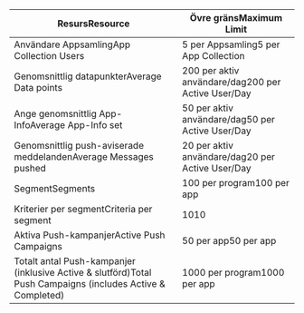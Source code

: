 | <span data-ttu-id="c7acf-101">Resurs</span><span class="sxs-lookup"><span data-stu-id="c7acf-101">Resource</span></span> | <span data-ttu-id="c7acf-102">Övre gräns</span><span class="sxs-lookup"><span data-stu-id="c7acf-102">Maximum Limit</span></span> |
| --- | --- |
| <span data-ttu-id="c7acf-103">Användare Appsamling</span><span class="sxs-lookup"><span data-stu-id="c7acf-103">App Collection Users</span></span> |<span data-ttu-id="c7acf-104">5 per Appsamling</span><span class="sxs-lookup"><span data-stu-id="c7acf-104">5 per App Collection</span></span> |
| <span data-ttu-id="c7acf-105">Genomsnittlig datapunkter</span><span class="sxs-lookup"><span data-stu-id="c7acf-105">Average Data points</span></span> |<span data-ttu-id="c7acf-106">200 per aktiv användare/dag</span><span class="sxs-lookup"><span data-stu-id="c7acf-106">200 per Active User/Day</span></span> |
| <span data-ttu-id="c7acf-107">Ange genomsnittlig App-Info</span><span class="sxs-lookup"><span data-stu-id="c7acf-107">Average App-Info set</span></span> |<span data-ttu-id="c7acf-108">50 per aktiv användare/dag</span><span class="sxs-lookup"><span data-stu-id="c7acf-108">50 per Active User/Day</span></span> |
| <span data-ttu-id="c7acf-109">Genomsnittlig push-aviserade meddelanden</span><span class="sxs-lookup"><span data-stu-id="c7acf-109">Average Messages pushed</span></span> |<span data-ttu-id="c7acf-110">20 per aktiv användare/dag</span><span class="sxs-lookup"><span data-stu-id="c7acf-110">20 per Active User/Day</span></span> |
| <span data-ttu-id="c7acf-111">Segment</span><span class="sxs-lookup"><span data-stu-id="c7acf-111">Segments</span></span> |<span data-ttu-id="c7acf-112">100 per program</span><span class="sxs-lookup"><span data-stu-id="c7acf-112">100 per app</span></span> |
| <span data-ttu-id="c7acf-113">Kriterier per segment</span><span class="sxs-lookup"><span data-stu-id="c7acf-113">Criteria per segment</span></span> |<span data-ttu-id="c7acf-114">10</span><span class="sxs-lookup"><span data-stu-id="c7acf-114">10</span></span> |
| <span data-ttu-id="c7acf-115">Aktiva Push-kampanjer</span><span class="sxs-lookup"><span data-stu-id="c7acf-115">Active Push Campaigns</span></span> |<span data-ttu-id="c7acf-116">50 per app</span><span class="sxs-lookup"><span data-stu-id="c7acf-116">50 per app</span></span> |
| <span data-ttu-id="c7acf-117">Totalt antal Push-kampanjer (inklusive Active & slutförd)</span><span class="sxs-lookup"><span data-stu-id="c7acf-117">Total Push Campaigns (includes Active & Completed)</span></span> |<span data-ttu-id="c7acf-118">1000 per program</span><span class="sxs-lookup"><span data-stu-id="c7acf-118">1000 per app</span></span> |

